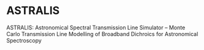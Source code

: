 # ASTRALIS
ASTRALIS: Astronomical Spectral Transmission Line Simulator – Monte Carlo Transmission Line Modelling of Broadband Dichroics for Astronomical Spectroscopy
